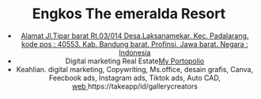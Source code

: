  <!DOCTYPE html>
<html lang="id">
<head>
    <meta charset="UTF-8">
    <meta name="viewport" content="width=device-width, initial-scale=1.0">
    <title>Portofolio Saya</title>
    <link rel="stylesheet" href="styles.css">
</head>
<body>
    <header>
        <h1>Engkos The emeralda Resort</h1>
        <nav>
            <ul>
                <li><a href="#about">Alamat Jl.Tipar barat Rt.03/014 Desa.Laksanamekar. Kec. Padalarang. kode pos : 40553. Kab. Bandung barat. Profinsi. Jawa barat. Negara : Indonesia</a></li>
               
 <li>Digital marketing Real Estate<a href="# my portopolio">My Portopolio</a></li><li> Keahlian.
               digital marketing,
                  Copywriting,  Ms.office,   desain grafis,  Canva,   Feecbook ads,   Instagram ads,  Tiktok ads,  Auto CAD,</li><a
               href="#contact">web  <a>https://takeapp/id/gallerycreators</a>
                   
                  
